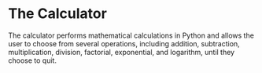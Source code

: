 # The Calculator
The calculator performs mathematical calculations in Python and allows the user to choose from several operations, including addition, subtraction, multiplication, division, factorial, exponential, and logarithm, until they choose to quit.

